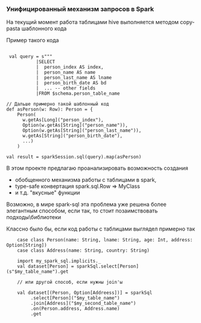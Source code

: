 ### Унифицированный механизм запросов в Spark 

На текущий момент работа таблицами hive выполняется методом copy-pasta шаблонного кода

Пример такого кода

```

 val query = s"""
           |SELECT
           |  person_index AS index, 
           |  person_name AS name
           |  person_last_name AS lname
           |  person_birth_date AS bd
           |  ... -- other fields
           |FROM $schema.person_table_name

// Дальше примерно такой шаблонный код
def asPerson(w: Row): Person = {
    Person(
      w.getAs[Long]("person_index"),
      Option(w.getAs[String]("person_name")),
      Option(w.getAs[String]("person_last_name")),
      w.getAs[String]("person_birth_date"),
      ...)
    )
    
val result = sparkSession.sql(query).map(asPerson)
``` 

В этом проекте предлагаю проанализировать возможность создания 
- обобщенного механизма работы с таблицами в spark, 
- type-safe конвертация spark.sql.Row => MyClass
- и т.д. "вкусные" функции

Возможно, в мире spark-sql эта проблема уже решена более элегантным способом, если так, то стоит позаимствовать подходы\библиотеки 

Классно было бы, если код работы с таблицами выглядел примерно так

```
    case class Person(name: String, lname: String, age: Int, address: Option[String])
    case class Address(name: String, country: String)
    
    import my_spark_sql.implicits._
    val dataset[Person] = sparkSql.select[Person](s"$my_table_name").get

    // или другой способ, если нужны join'ы
    
    val dataset[(Person, Option[Addreess])] = sparkSql
         .select[Person]("$my_table_name")
         .join[Address]("$my_second_table_name")
         .on(Person.address, Address.name)
         .get
         
 ```

